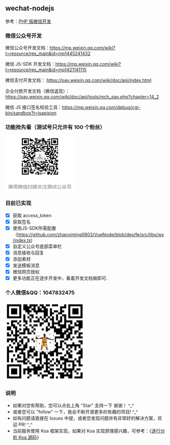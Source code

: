 ## wechat-nodejs

参考：[PHP 版微信开发](https://github.com/zhaoyiming0803/wechat-php)

### 微信公众号开发

微信公众号开发文档：https://mp.weixin.qq.com/wiki?t=resource/res_main&id=mp1445241432

微信 JS-SDK 开发文档：https://mp.weixin.qq.com/wiki?t=resource/res_main&id=mp1421141115

微信支付开发文档： https://pay.weixin.qq.com/wiki/doc/api/index.html

企业付款开发文档（微信返现）：https://pay.weixin.qq.com/wiki/doc/api/tools/mch_pay.php?chapter=14_2

微信 JS 接口签名校验工具：https://mp.weixin.qq.com/debug/cgi-bin/sandbox?t=jsapisign

### 功能抢先看（测试号只允许有 100 个粉丝）

![image](https://github.com/zhaoyiming0803/wechat-php/blob/master/qrcode.png)

### 目前已实现

- [x] 获取 access_token
- [x] 获取签名
- [x] 使用JS-SDK所需配置（https://github.com/zhaoyiming0803/VueNode/blob/dev/fe/src/libs/wx/index.ts)
- [x] 自定义公众号底部菜单栏
- [x] 消息接收与回复
- [x] 添加素材
- [x] 发送模板消息
- [x] 微信网页授权
- [x] 更多功能正在逐步开发中，看着开发文档做即可.

### 个人微信&QQ：1047832475

<img src="https://github.com/zhaoyiming0803/zhaoyiming0803/raw/master/wechat.jpeg" width="250" height="250" />

### 说明

- 如果对您有帮助，您可以点右上角 "Star" 支持一下 谢谢！ ^_^
- 或者您可以 "follow" 一下，我会不断开源更多的有趣的项目! ^_^
- 如有问题请直接在 Issues 中提，或者您发现问题并有非常好的解决方案，欢迎 PR! ^\_^
- 当前服务使用 Koa 框架实现，如果对 Koa 实现原理感兴趣，可参考：《[逐行分析 Koa 源码](https://github.com/zhaoyiming0803/notebook/tree/master/Node.js/Koa)》
